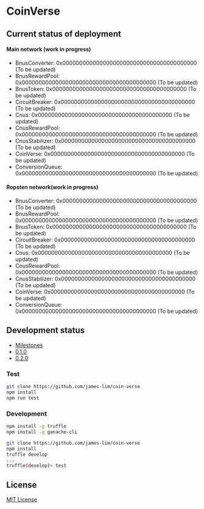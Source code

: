 # CoinVerse

## Current status of deployment

#### Main network (work in progress)
- BnusConverter: 0x0000000000000000000000000000000000000000 (To be updated)
- BnusRewardPool: 0x0000000000000000000000000000000000000000 (To be updated)
- BnusToken: 0x0000000000000000000000000000000000000000 (To be updated)
- CircuitBreaker: 0x0000000000000000000000000000000000000000 (To be updated)
- Cnus: 0x0000000000000000000000000000000000000000 (To be updated)
- CnusRewardPool: 0x0000000000000000000000000000000000000000 (To be updated)
- CnusStabilizer: 0x0000000000000000000000000000000000000000 (To be updated)
- CoinVerse: 0x0000000000000000000000000000000000000000 (To be updated)
- ConversionQueue: 0x0000000000000000000000000000000000000000 (To be updated)

#### Ropsten network(work in progress)

- BnusConverter: 0x0000000000000000000000000000000000000000 (To be updated)
- BnusRewardPool: 0x0000000000000000000000000000000000000000 (To be updated)
- BnusToken: 0x0000000000000000000000000000000000000000 (To be updated)
- CircuitBreaker: 0x0000000000000000000000000000000000000000 (To be updated)
- Cnus: 0x0000000000000000000000000000000000000000 (To be updated)
- CnusRewardPool: 0x0000000000000000000000000000000000000000 (To be updated)
- CnusStabilizer: 0x0000000000000000000000000000000000000000 (To be updated)
- CoinVerse: 0x0000000000000000000000000000000000000000 (To be updated)
- ConversionQueue: 0x0000000000000000000000000000000000000000 (To be updated)

## Development status

- [Milestones](https://github.com/James-Lim/coin-verse/milestones)
- [0.1.0](https://github.com/james-lim/coin-verse/projects/1)
- [0.2.0](https://github.com/james-lim/coin-verse/projects/2)

### Test

```bash
git clone https://github.com/james-lim/coin-verse
npm install
npm run test
```
### Development

```bash
npm install -g truffle
npm install -g ganache-cli

git clone https://github.com/james-lim/coin-verse
npm install
truffle develop
...
truffle(develop)> test
```

## License

[MIT License](LICENSE)
